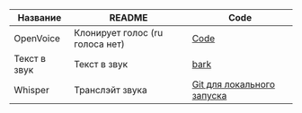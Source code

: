 

| Название | README | Code |
| ------ | ------ | ------ |
| OpenVoice | Клонирует голос (ru голоса нет) |[Code](https://github.com/myshell-ai/OpenVoice/tree/main) |
| Текст в звук| Текст в звук| [bark](https://github.com/suno-ai/bark)|
|Whisper|Транслэйт звука|[Git для локального запуска](https://github.com/openai/whisper)|
